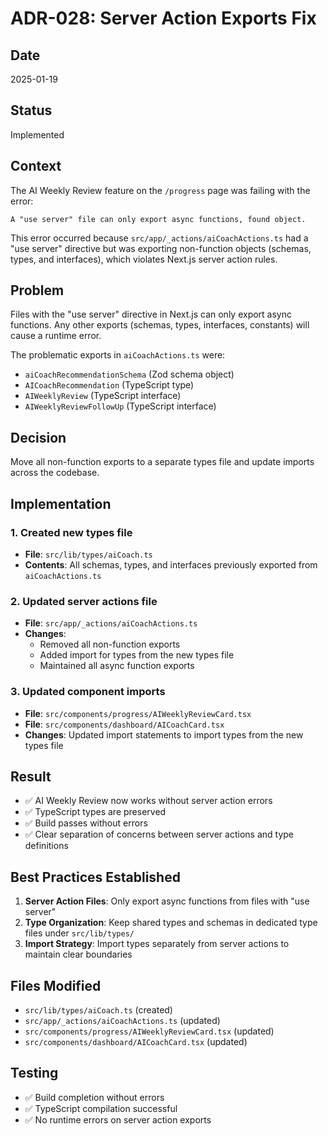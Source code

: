 # ADR-028: Server Action Exports Fix

## Date
2025-01-19

## Status
Implemented

## Context
The AI Weekly Review feature on the `/progress` page was failing with the error:
```
A "use server" file can only export async functions, found object.
```

This error occurred because `src/app/_actions/aiCoachActions.ts` had a "use server" directive but was exporting non-function objects (schemas, types, and interfaces), which violates Next.js server action rules.

## Problem
Files with the "use server" directive in Next.js can only export async functions. Any other exports (schemas, types, interfaces, constants) will cause a runtime error.

The problematic exports in `aiCoachActions.ts` were:
- `aiCoachRecommendationSchema` (Zod schema object)
- `AICoachRecommendation` (TypeScript type)
- `AIWeeklyReview` (TypeScript interface)
- `AIWeeklyReviewFollowUp` (TypeScript interface)

## Decision
Move all non-function exports to a separate types file and update imports across the codebase.

## Implementation

### 1. Created new types file
- **File**: `src/lib/types/aiCoach.ts`
- **Contents**: All schemas, types, and interfaces previously exported from `aiCoachActions.ts`

### 2. Updated server actions file
- **File**: `src/app/_actions/aiCoachActions.ts`
- **Changes**:
  - Removed all non-function exports
  - Added import for types from the new types file
  - Maintained all async function exports

### 3. Updated component imports
- **File**: `src/components/progress/AIWeeklyReviewCard.tsx`
- **File**: `src/components/dashboard/AICoachCard.tsx`
- **Changes**: Updated import statements to import types from the new types file

## Result
- ✅ AI Weekly Review now works without server action errors
- ✅ TypeScript types are preserved
- ✅ Build passes without errors
- ✅ Clear separation of concerns between server actions and type definitions

## Best Practices Established
1. **Server Action Files**: Only export async functions from files with "use server"
2. **Type Organization**: Keep shared types and schemas in dedicated type files under `src/lib/types/`
3. **Import Strategy**: Import types separately from server actions to maintain clear boundaries

## Files Modified
- `src/lib/types/aiCoach.ts` (created)
- `src/app/_actions/aiCoachActions.ts` (updated)
- `src/components/progress/AIWeeklyReviewCard.tsx` (updated)
- `src/components/dashboard/AICoachCard.tsx` (updated)

## Testing
- ✅ Build completion without errors
- ✅ TypeScript compilation successful
- ✅ No runtime errors on server action exports 